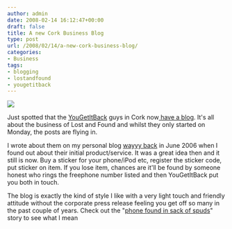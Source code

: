 ```yaml
---
author: admin
date: 2008-02-14 16:12:47+00:00
draft: false
title: A new Cork Business Blog
type: post
url: /2008/02/14/a-new-cork-business-blog/
categories:
- Business
tags:
- blogging
- lostandfound
- yougetitback
---
```





![](http://www.yougetitback.com/blog/wp-content/themes/ygib/images/bg/fetch2.gif)




Just spotted that the [YouGetItBack](http://www.yougetitback.com/) guys in Cork now[ have a blog](http://www.yougetitback.com/blog/index.php). It's all about the business of Lost and Found and whilst they only started on Monday, the posts are flying in.

I wrote about them on my personal blog [wayyy back](http://conoroneill.com/2006/06/30/yougetitback-what-a-great-idea/) in June 2006 when I found out about their initial product/service. It was a great idea then and it still is now. Buy a sticker for your phone/iPod etc, register the sticker code, put sticker on item. If you lose item, chances are it'll be found by someone honest who rings the freephone number listed and then YouGetItBack put you both in touch.

The blog is exactly the kind of style I like with a very light touch and friendly attitude without the corporate press release feeling you get off so many in the past couple of years. Check out the "[phone found in sack of spuds](http://www.yougetitback.com/blog/index.php/2008/02/13/phone-found-in-bag-of-spuds/)" story to see what I mean
